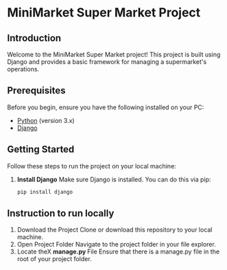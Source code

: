 # MiniMarket Super Market Project

## Introduction
Welcome to the MiniMarket Super Market project! This project is built using Django and provides a basic framework for managing a supermarket's operations.

## Prerequisites
Before you begin, ensure you have the following installed on your PC:

- [Python](https://www.python.org/downloads/) (version 3.x)
- [Django](https://www.djangoproject.com/download/) 

## Getting Started

Follow these steps to run the project on your local machine:

1. **Install Django**
   Make sure Django is installed. You can do this via pip:
   ```bash
   pip install django

## Instruction to run locally

1. Download the Project Clone or download this repository to your local machine.
2. Open Project Folder Navigate to the project folder in your file explorer.
3. Locate theX <b> manage.py </b> File Ensure that there is a manage.py file in the root of your project folder.
